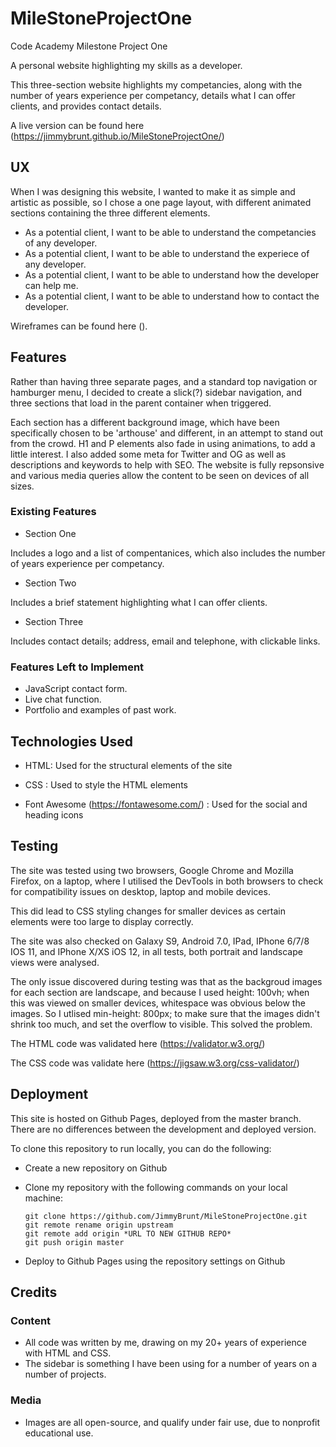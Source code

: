 # MileStoneProjectOne

Code Academy Milestone Project One

A personal website highlighting my skills as a developer.

This three-section website highlights my competancies, along with the number of years experience per competancy, details what I can offer clients, and provides contact details.

A live version can be found here (https://jimmybrunt.github.io/MileStoneProjectOne/)

## UX

When I was designing this website, I wanted to make it as simple and artistic as possible, so I chose a one page layout, with different animated sections containing the three different elements.

- As a potential client, I want to be able to understand the competancies of any developer.
- As a potential client, I want to be able to understand the experiece of any developer.
- As a potential client, I want to be able to understand how the developer can help me.
- As a potential client, I want to be able to understand how to contact the developer.

Wireframes can be found here ().

## Features

Rather than having three separate pages, and a standard top navigation or hamburger menu, I decided to create a slick(?) sidebar navigation, and three sections that load in the parent container when triggered.

Each section has a different background image, which have been specifically chosen to be 'arthouse' and different, in an attempt to stand out from the crowd. H1 and P elements also fade in using animations, to add a little interest. I also added some meta for Twitter and OG as well as descriptions and keywords to help with SEO. The website is fully repsonsive and various media queries allow the content to be seen on devices of all sizes.

### Existing Features

- Section One

Includes a logo and a list of compentanices, which also includes the number of years experience per competancy.

- Section Two

Includes a brief statement highlighting what I can offer clients.

- Section Three 

Includes contact details; address, email and telephone, with clickable links.

### Features Left to Implement

- JavaScript contact form.
- Live chat function.
- Portfolio and examples of past work.

## Technologies Used

- HTML: Used for the structural elements of the site

- CSS : Used to style the HTML elements

- Font Awesome (https://fontawesome.com/) : Used for the social and heading icons

## Testing

The site was tested using two browsers, Google Chrome and Mozilla Firefox, on a laptop, where I utilised the DevTools in both browsers to check for compatibility issues on desktop, laptop and mobile devices. 

This did lead to CSS styling changes for smaller devices as certain elements were too large to display correctly. 

The site was also checked on Galaxy S9, Android 7.0, IPad, IPhone 6/7/8 IOS 11, and IPhone X/XS iOS 12, in all tests, both portrait and landscape views were analysed.

The only issue discovered during testing was that as the backgroud images for each section are landscape, and because I used height: 100vh; when this was viewed on smaller devices, whitespace was obvious below the images. So I utlised min-height: 800px; to make sure that the images didn't shrink too much, and set the overflow to visible. This solved the problem.

The HTML code was validated here (https://validator.w3.org/)

The CSS code was validate here (https://jigsaw.w3.org/css-validator/)

## Deployment

This site is hosted on Github Pages, deployed from the master branch. There are no differences between the development and deployed version.

To clone this repository to run locally, you can do the following:

- Create a new repository on Github
- Clone my repository with the following commands on your local machine:

    ```
    git clone https://github.com/JimmyBrunt/MileStoneProjectOne.git
    git remote rename origin upstream
    git remote add origin *URL TO NEW GITHUB REPO*
    git push origin master
    ```
    
- Deploy to Github Pages using the repository settings on Github

## Credits

### Content

- All code was written by me, drawing on my 20+ years of experience with HTML and CSS.
- The sidebar is something I have been using for a number of years on a number of projects.

### Media

- Images are all open-source, and qualify under fair use, due to nonprofit educational use.